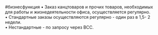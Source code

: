 #бизнесфункция 
• Заказ канцтоваров и прочих товаров, необходимых для работы и жизнедеятельности офиса, осуществляется регулярно.  
• Стандартные заказы осуществляются регулярно - один раз в 1,5- 2 недели.  
• Нестандартные - по запросу через ВСС.